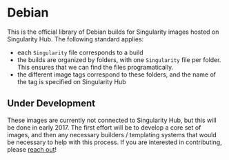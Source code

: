 # Debian

This is the official library of Debian builds for Singularity images hosted on Singularity Hub. The following standard applies:

 - each `Singularity` file corresponds to a build
 - the builds are organized by folders, with one `Singularity` file per folder. This ensures that we can find the files programatically.
 - the different image tags correspond to these folders, and the name of the tag is specified on Singularity Hub
 

## Under Development
These images are currently not connected to Singularity Hub, but this will be done in early 2017. The first effort will be to develop a core set of images, and then any necessary builders / templating systems that would be necessary to help with this process. If you are interested in contributing, please [reach out](http://singularity.lbl.gov/contributing-code)!
